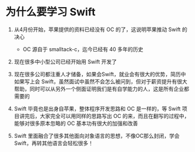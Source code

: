 # 为什么要学习 Swift

1. 从4月份开始，苹果提供的资料已经没有 OC 的了，这说明苹果推动 Swift 的决心
    * OC 源自于 smalltack-c，迄今已经有 40 多年的历史

2. 现在很多中小型公司已经开始用 Swift 开发了

3. 现在很多公司都注重人才储备，如果会Swift，就业会有很大的优势，简历中如果写上会 Swift，虽然面试中虽然不会怎么被问到，但对于薪资提升有很大帮助，同时可以从另外一个侧面证明我们是有自学能力的人，这是所有企业都需要的

4. Swift 毕竟也是出身自苹果，整体程序开发思路和 OC 是一样的，等 Swift 项目讲完后，大家完全可以用同样的思路写出 OC 的来，而且在翻写的过程中，能够对很多原本忽略的 OC 基本功有很大的加强和改善

5. Swift 里面融合了很多其他面向对象语言的思想，不像OC那么封闭，学会 Swift，再转其他语言会轻松很多！
